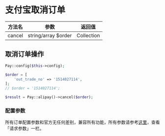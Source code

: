 # 支付宝取消订单

|  方法名   |         参数          |    返回值     |
|:------:|:-------------------:|:----------:|
| cancel | string/array $order | Collection |

## 取消订单操作

```php
Pay::config($this->config);

$order = [
    'out_trade_no' => '1514027114',
];
// $order = '1514027114';

$result = Pay::alipay()->cancel($order);
```

### 配置参数

所有订单配置参数和官方无任何差别，兼容所有功能，所有参数请参考[这里](https://opendocs.alipay.com/apis/api_1/alipay.trade.cancel)，查看「请求参数」一栏。
